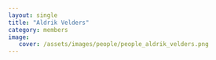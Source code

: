 ```yaml
---
layout: single
title: "Aldrik Velders"
category: members
image:
   cover: /assets/images/people/people_aldrik_velders.png
---
```


